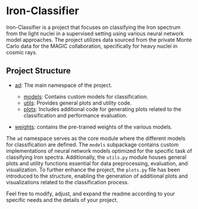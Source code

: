 # Iron-Classifier

Iron-Classifier is a project that focuses on classifying the Iron spectrum from the light nuclei in a supervised setting using various neural network model approaches. 
The project utilizes data sourced from the private Monte Carlo data for the MAGIC collaboration, specifically for heavy nuclei in cosmic rays.

## Project Structure

* [ad](./ad): The main namespace of the project.
  *  [models](./ad/models): Contains custom models for classification.
  *  [utils](./ad/utils.py): Provides general plots and utility code.
  *  [plots](./ad/plots.py): Includes additional code for generating plots related to the classification and performance evaluation.

* [weights](./weights): contains the pre-trained weights of the various models.

The `ad` namespace serves as the core module where the different models for classification are defined. The `models` subpackage contains custom implementations of neural network models optimized for the specific task of classifying Iron spectra.
Additionally, the `utils.py` module houses general plots and utility functions essential for data preprocessing, evaluation, and visualization. 
To further enhance the project, the `plots.py` file has been introduced to the structure, enabling the generation of additional plots and visualizations related to the classification process.

Feel free to modify, adjust, and expand the readme according to your specific needs and the details of your project.
